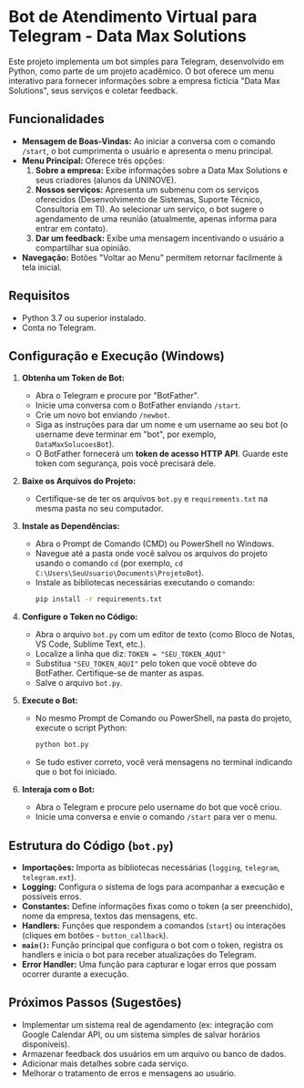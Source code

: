 # Bot de Atendimento Virtual para Telegram - Data Max Solutions

Este projeto implementa um bot simples para Telegram, desenvolvido em Python, como parte de um projeto acadêmico. O bot oferece um menu interativo para fornecer informações sobre a empresa fictícia "Data Max Solutions", seus serviços e coletar feedback.

## Funcionalidades

*   **Mensagem de Boas-Vindas:** Ao iniciar a conversa com o comando `/start`, o bot cumprimenta o usuário e apresenta o menu principal.
*   **Menu Principal:** Oferece três opções:
    1.  **Sobre a empresa:** Exibe informações sobre a Data Max Solutions e seus criadores (alunos da UNINOVE).
    2.  **Nossos serviços:** Apresenta um submenu com os serviços oferecidos (Desenvolvimento de Sistemas, Suporte Técnico, Consultoria em TI). Ao selecionar um serviço, o bot sugere o agendamento de uma reunião (atualmente, apenas informa para entrar em contato).
    3.  **Dar um feedback:** Exibe uma mensagem incentivando o usuário a compartilhar sua opinião.
*   **Navegação:** Botões "Voltar ao Menu" permitem retornar facilmente à tela inicial.

## Requisitos

*   Python 3.7 ou superior instalado.
*   Conta no Telegram.

## Configuração e Execução (Windows)

1.  **Obtenha um Token de Bot:**
    *   Abra o Telegram e procure por "BotFather".
    *   Inicie uma conversa com o BotFather enviando `/start`.
    *   Crie um novo bot enviando `/newbot`.
    *   Siga as instruções para dar um nome e um username ao seu bot (o username deve terminar em "bot", por exemplo, `DataMaxSolucoesBot`).
    *   O BotFather fornecerá um **token de acesso HTTP API**. Guarde este token com segurança, pois você precisará dele.

2.  **Baixe os Arquivos do Projeto:**
    *   Certifique-se de ter os arquivos `bot.py` e `requirements.txt` na mesma pasta no seu computador.

3.  **Instale as Dependências:**
    *   Abra o Prompt de Comando (CMD) ou PowerShell no Windows.
    *   Navegue até a pasta onde você salvou os arquivos do projeto usando o comando `cd` (por exemplo, `cd C:\Users\SeuUsuario\Documents\ProjetoBot`).
    *   Instale as bibliotecas necessárias executando o comando:
        ```bash
        pip install -r requirements.txt
        ```

4.  **Configure o Token no Código:**
    *   Abra o arquivo `bot.py` com um editor de texto (como Bloco de Notas, VS Code, Sublime Text, etc.).
    *   Localize a linha que diz: `TOKEN = "SEU_TOKEN_AQUI"`
    *   Substitua `"SEU_TOKEN_AQUI"` pelo token que você obteve do BotFather. Certifique-se de manter as aspas.
    *   Salve o arquivo `bot.py`.

5.  **Execute o Bot:**
    *   No mesmo Prompt de Comando ou PowerShell, na pasta do projeto, execute o script Python:
        ```bash
        python bot.py
        ```
    *   Se tudo estiver correto, você verá mensagens no terminal indicando que o bot foi iniciado.

6.  **Interaja com o Bot:**
    *   Abra o Telegram e procure pelo username do bot que você criou.
    *   Inicie uma conversa e envie o comando `/start` para ver o menu.

## Estrutura do Código (`bot.py`)

*   **Importações:** Importa as bibliotecas necessárias (`logging`, `telegram`, `telegram.ext`).
*   **Logging:** Configura o sistema de logs para acompanhar a execução e possíveis erros.
*   **Constantes:** Define informações fixas como o token (a ser preenchido), nome da empresa, textos das mensagens, etc.
*   **Handlers:** Funções que respondem a comandos (`start`) ou interações (cliques em botões - `button_callback`).
*   **`main()`:** Função principal que configura o bot com o token, registra os handlers e inicia o bot para receber atualizações do Telegram.
*   **Error Handler:** Uma função para capturar e logar erros que possam ocorrer durante a execução.

## Próximos Passos (Sugestões)

*   Implementar um sistema real de agendamento (ex: integração com Google Calendar API, ou um sistema simples de salvar horários disponíveis).
*   Armazenar feedback dos usuários em um arquivo ou banco de dados.
*   Adicionar mais detalhes sobre cada serviço.
*   Melhorar o tratamento de erros e mensagens ao usuário.

